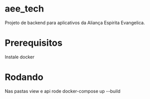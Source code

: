# aee_tech
Projeto de backend para aplicativos da Aliança Espirita Evangelica.


# Prerequisitos
Instale docker

# Rodando

Nas pastas view e api rode docker-compose up --build
